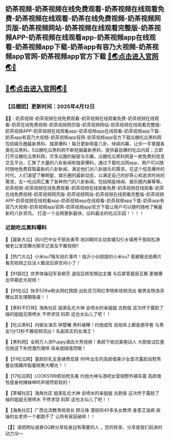 奶茶视频-奶茶视频在线免费观看-奶茶视频在线观看免费-奶茶视频在线观看-奶茶在线免费视频-奶茶视频网页版-奶茶视频网站-奶茶视频在线观看完整版-奶茶视频APP-奶茶视频在线观看app-奶茶视频app在线观看-奶茶视频app下载-奶茶app有容乃大视频-奶茶视频app官网-奶茶视频app官方下载
[🔞🌏点击进入官网🌏🔞](https://dizhifabun.pages.dev/ )
----
[🔞🌏点击进入官网🌏🔞](https://dizhifabun.pages.dev/)
----
<h3>【瓜棚团】更新时间：2025年4月12日</h3>

🔞📢：奶茶视频-奶茶视频在线免费观看-奶茶视频在线观看免费-奶茶视频在线观看-奶茶在线免费视频-奶茶视频网页版-奶茶视频网站-奶茶视频在线观看完整版-奶茶视频APP-奶茶视频在线观看app-奶茶视频app在线观看-奶茶视频app下载-奶茶app有容乃大视频-奶茶视频app官网-奶茶视频app官方下载瓜棚吃瓜黑料网包括娱乐圈最新黑料、独家爆料！每日更新明星八卦、绯闻内幕，让你一手掌握各类吃瓜黑料。5瓜棚吃瓜黑料网不断挖掘最新黑料，提供最劲爆的吃瓜内容；立即打开瓜棚吃瓜黑料网，尽享瓜圈的秘密与乐趣，瓜棚吃瓜黑料网是一款免费的信息交互平台，汇聚了大量的八卦新闻和独家爆料。通过下载吃瓜网app，用户可以随时随地免费获取最新的八卦新闻，满足他们对八卦娱乐的需求。在这个信息爆炸的时代，人们渴望了解明星、娱乐圈的最新动态，以满足自己的好奇心和追求时尚的需求。五一吃瓜网汇集了各种热门的八卦新闻，包括明星绯闻、娱乐圈内幕等等。奶茶视频-奶茶视频在线免费观看-奶茶视频在线观看免费-奶茶视频在线观看-奶茶在线免费视频-奶茶视频网页版-奶茶视频网站-奶茶视频在线观看完整版-奶茶视频APP-奶茶视频在线观看app-奶茶视频app在线观看-奶茶视频app下载-奶茶app有容乃大视频-奶茶视频app官网-奶茶视频app官方下载让用户可以随时随地了解最新的八卦资讯。 打造一个全网更新最快，瓜料最全的吃瓜乐园！！！！

<h3>近期吃瓜黑料曝料</h3>

📢【最新大瓜】四川巴中女干部岳勇苓 培训期间主动卖骚勾引乡镇男干部段松涛 被老公发现曝光聊天记录及不雅视频!!

📢【热门大瓜】小米su7租车拍片事件！临沂小伙刚提的小米su7 竟被租去拍黄片 看完视频之后没人敢说后排空间小了！

📢【91探花】世界体操冠军吴柳芳 退役后转型擦边主播 与后辈管晨辰互撕 更被爆出早期走光视频！

📢【91吃瓜】快手539w粉女网红困困 出轨百万网红李晓彬视频流出 被男友杨浩添曝出其生理期吸毒！！

📢【黑料不打烊】海角社区 姐弟乱伦大神 会喷水的亲姐姐 古韵版 这次终于露脸了 操的姐姐无限喷水 不停求饶 妈耶 这也太仙儿了吧！！

📢【吃瓜黑料】内娱女演员 钟楚曦 黑料被曝！约炮成性 自拍床上都是避孕套 与男友1分13秒不雅视频流出！名副其实的女海王！

📢【黑料网】全网万人求Puppy酒店大秀视频！素颜下依旧美艳动人 大胆尝试肛塞在挑逗下失控激烈潮喷 母亲就隔墙而眠！

📢【51吃瓜网】童颜巨乳反差婊费炫斐 99年出生的高颜值美少女首次露脸自慰秀 蕾丝情趣炸裂蜜桃臀大曝光！！

📢【17吃瓜网】LOOKS199原创抢先看 约炮大神与酒吧女营销野外搞车震 高颜值性感身材辣妹呻吟声居然软软的！

📢【草榴社区】海角社区 姐弟乱伦大神 会喷水的亲姐姐 古韵版 这次终于露脸了 操的姐姐无限喷水 不停求饶 妈耶 这也太仙儿了吧！！

📢【海角社区】广西北流教育局局长 顾元锋 潜规则40多名女教师 身患艾滋病 挨操的女老师一个都跑不了 让所有家庭破碎！！

【🔞】请把网址或者QQ群分享给身边有需要的人 ，您的转发、分享是我们前进的动力😘～
